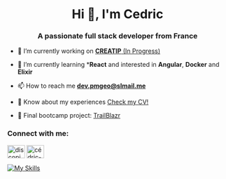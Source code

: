 <h1 align="center">Hi 👋, I'm Cedric</h1>
<h3 align="center">A passionate full stack developer from France</h3>

- 🔭 I’m currently working on [**CREATIP** (In Progress)](https://therapieinterpersonnelle.netlify.app/)

- 🌱 I’m currently learning ***React** and interested in **Angular**, **Docker** and **Elixir**

- 📫 How to reach me **dev.pmgeo@slmail.me**

- 📄 Know about my experiences [Check my CV!](https://app.enhancv.com/share/f1bb0c6f)

- 💾 Final bootcamp project: [TrailBlazr](https://www.youtube.com/watch?v=6xIw0E5fdpA)


<h3 align="left">Connect with me:</h3>
<p align="left">
<a href="https://dev.to/discopigeon" target="blank"><img align="center" src="https://raw.githubusercontent.com/rahuldkjain/github-profile-readme-generator/master/src/images/icons/Social/devto.svg" alt="discopigeon" height="30" width="40" /></a>
<a href="https://linkedin.com/in/cédric-garcia-de-miguel" target="blank"><img align="center" src="https://raw.githubusercontent.com/rahuldkjain/github-profile-readme-generator/master/src/images/icons/Social/linked-in-alt.svg" alt="cédric-garcia-de-miguel" height="30" width="40" /></a>



[![My Skills](https://skillicons.dev/icons?i=ruby,rails,git,github,html,css,sass,bootstrap,js,ts,postgres,sqlite,heroku,netlify,vscode,figma,&theme=light)](https://skillicons.dev)

